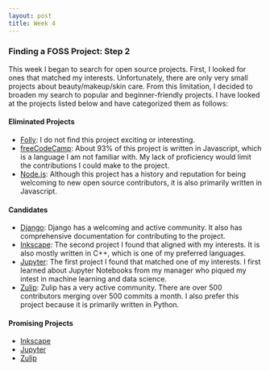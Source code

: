 ```yaml
---
layout: post
title: Week 4
---
```



### Finding a FOSS Project: Step 2

This week I began to search for open source projects. First, I looked for ones that matched my interests. Unfortunately, there are only very small projects about beauty/makeup/skin care. From this limitation, I decided to broaden my search to popular and beginner-friendly projects. I have looked at the projects listed below and have categorized them as follows:

#### Eliminated Projects
* [Folly](https://github.com/facebook/folly): I do not find this project exciting or interesting.
* [freeCodeCamp](https://github.com/freeCodeCamp/freeCodeCamp): About 93% of this project is written in Javascript, which is a language I am not familiar with. My lack of proficiency would limit the contributions I could make to the project.
* [Node.js](https://github.com/nodejs/node): Although this project has a history and reputation for being welcoming to new open source contributors, it is also primarily written in Javascript. 

#### Candidates
* [Django](https://github.com/django/django): Django has a welcoming and active community. It also has comprehensive documentation for contributing to the project.
* [Inkscape](https://gitlab.com/inkscape/inkscape): The second project I found that aligned with my interests. It is also mostly written in C++, which is one of my preferred languages.
* [Jupyter](https://github.com/jupyter): The first project I found that matched one of my interests. I first learned about Jupyter Notebooks from my manager who piqued my intest in machine learning and data science. 
* [Zulip](https://github.com/zulip/zulip): Zulip has a very active community. There are over 500 contributors merging over 500 commits a month. I also prefer this project because it is primarily written in Python.

#### Promising Projects
* [Inkscape](https://gitlab.com/inkscape/inkscape)
* [Jupyter](https://github.com/jupyter)
* [Zulip](https://github.com/zulip/zulip)
